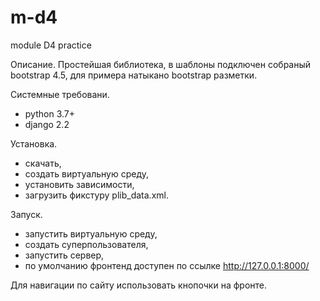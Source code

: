 # m-d4
module D4 practice

Описание.
Простейшая библиотека, в шаблоны подключен собраный bootstrap 4.5, для примера натыкано
bootstrap разметки.

Системные требовани.
- python 3.7+
- django 2.2

Установка.
- скачать,
- создать виртуальную среду,
- установить зависимости,
- загрузить фикстуру plib_data.xml.

Запуск.
- запустить виртуальную среду,
- создать суперпользователя,
- запустить сервер,
- по умолчанию фронтенд доступен по ссылке http://127.0.0.1:8000/

Для навигации по сайту использовать кнопочки на фронте.
